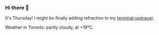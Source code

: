 ### Hi there :wave:

It's Thursday! I might be finally adding refraction to my [terminal raytracer](https://github.com/bewuethr/bash-raytracer).

Weather in Toronto: partly cloudy, at +19°C.
